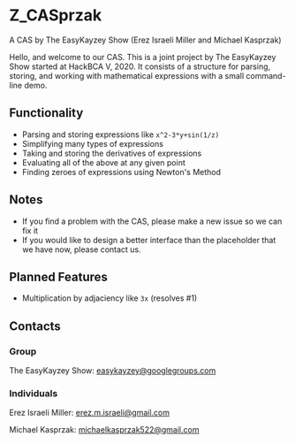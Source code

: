 # Z_CASprzak
A CAS by The EasyKayzey Show (Erez Israeli Miller and Michael Kasprzak)

Hello, and welcome to our CAS. This is a joint project by The EasyKayzey Show started at HackBCA V, 2020. It consists of a structure for parsing, storing, and working with mathematical expressions with a small command-line demo. 

## Functionality
- Parsing and storing expressions like `x^2-3*y+sin(1/z)`
- Simplifying many types of expressions
- Taking and storing the derivatives of expressions
- Evaluating all of the above at any given point
- Finding zeroes of expressions using Newton's Method

## Notes
- If you find a problem with the CAS, please make a new issue so we can fix it
- If you would like to design a better interface than the placeholder that we have now, please contact us.

## Planned Features
- Multiplication by adjaciency like `3x` (resolves #1)

## Contacts
### Group
The EasyKayzey Show: easykayzey@googlegroups.com

### Individuals
Erez Israeli Miller: erez.m.israeli@gmail.com

Michael Kasprzak: michaelkasprzak522@gmail.com
